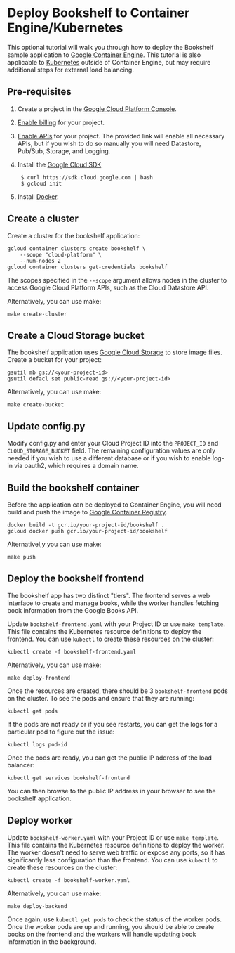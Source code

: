 # Deploy Bookshelf to Container Engine/Kubernetes

This optional tutorial will walk you through how to deploy the Bookshelf sample application to [Google Container Engine](https://cloud.google.com/container-engine/). This tutorial is also applicable to [Kubernetes](http://kubernetes.io/) outside of Container Engine, but may require additional steps for external load balancing.

## Pre-requisites

1. Create a project in the [Google Cloud Platform Console](https://console.cloud.google.com).

2. [Enable billing](https://console.cloud.google.com/project/_/settings) for your project.

3. [Enable APIs](https://console.cloud.google.com/flows/enableapi?apiid=datastore,pubsub,storage_api,logging,plus) for your project. The provided link will enable all necessary APIs, but if you wish to do so manually you will need Datastore, Pub/Sub, Storage, and Logging.

4. Install the [Google Cloud SDK](https://cloud.google.com/sdk)

        $ curl https://sdk.cloud.google.com | bash 
        $ gcloud init

5. Install [Docker](https://www.docker.com/).

## Create a cluster

Create a cluster for the bookshelf application:

    gcloud container clusters create bookshelf \
        --scope "cloud-platform" \
        --num-nodes 2
    gcloud container clusters get-credentials bookshelf

The scopes specified in the `--scope` argument allows nodes in the cluster to access Google Cloud Platform APIs, such as the Cloud Datastore API.

Alternatively, you can use make:

    make create-cluster

## Create a Cloud Storage bucket

The bookshelf application uses [Google Cloud Storage](https://cloud.google.com/storage) to store image files. Create a bucket for your project:

    gsutil mb gs://<your-project-id>
    gsutil defacl set public-read gs://<your-project-id>

Alternatively, you can use make:

    make create-bucket

## Update config.py

Modify config.py and enter your Cloud Project ID into the `PROJECT_ID` and `CLOUD_STORAGE_BUCKET` field. The remaining configuration values are only needed if you wish to use a different database or if you wish to enable log-in via oauth2, which requires a domain name.

## Build the bookshelf container

Before the application can be deployed to Container Engine, you will need build and push the image to [Google Container Registry](https://cloud.google.com/container-registry/).

    docker build -t gcr.io/your-project-id/bookshelf .
    gcloud docker push gcr.io/your-project-id/bookshelf

Alternativel,y you can use make:

    make push

## Deploy the bookshelf frontend

The bookshelf app has two distinct "tiers". The frontend serves a web interface to create and manage books, while the worker handles fetching book information from the Google Books API.

Update `bookshelf-frontend.yaml` with your Project ID or use `make template`. This file contains the Kubernetes resource definitions to deploy the frontend. You can use `kubectl` to create these resources on the cluster:

    kubectl create -f bookshelf-frontend.yaml

Alternatively, you can use make:

    make deploy-frontend

Once the resources are created, there should be 3 `bookshelf-frontend` pods on the cluster. To see the pods and ensure that they are running:

    kubectl get pods

If the pods are not ready or if you see restarts, you can get the logs for a particular pod to figure out the issue:

    kubectl logs pod-id

Once the pods are ready, you can get the public IP address of the load balancer:

    kubectl get services bookshelf-frontend

You can then browse to the public IP address in your browser to see the bookshelf application.

## Deploy worker

Update `bookshelf-worker.yaml` with your Project ID or use `make template`. This file contains the Kubernetes resource definitions to deploy the worker. The worker doesn't need to serve web traffic or expose any ports, so it has significantly less configuration than the frontend. You can use `kubectl` to create these resources on the cluster:

    kubectl create -f bookshelf-worker.yaml

Alternatively, you can use make:

    make deploy-backend

Once again, use `kubectl get pods` to check the status of the worker pods. Once the worker pods are up and running, you should be able to create books on the frontend and the workers will handle updating book information in the background.
